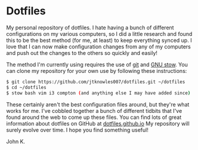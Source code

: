 Dotfiles
==========

My personal repository of dotfiles. I hate having a bunch of different configurations on my various computers, so I did a little research and found this to be the best method (for me, at least) to keep everything synced up.  I love that I can now make configuration changes from any of my computers and push out the changes to the others so quickly and easily!

The method I'm currently using requires the use of [git](https://git-scm.com/) and [GNU stow](https://www.gnu.org/software/stow/).  You can clone my repository for your own use by following these instructions:

```bash
$ git clone https://github.com/jtknowles007/dotfiles.git ~/dotfiles
$ cd ~/dotfiles
$ stow bash vim i3 compton (and anything else I may have added since)
```
These certainly aren't the best configuration files around, but they're what works for me. I've cobbled together a bunch of different tidbits that I've found around the web to come up these files. You can find lots of great information about dotfiles on GitHub at [dotfiles.github.io](http://dotfiles.github.io)  My repository will surely evolve over time. I hope you find something useful!

John K.
